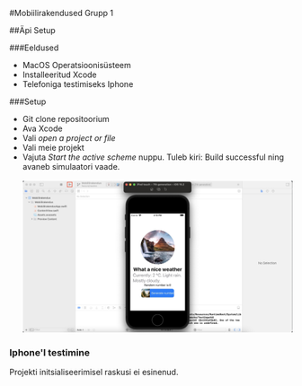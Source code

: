 #Mobiilirakendused Grupp 1

##Äpi Setup

###Eeldused
* MacOS Operatsioonisüsteem
* Installeeritud Xcode
* Telefoniga testimiseks Iphone

###Setup
* Git clone repositoorium
* Ava Xcode
* Vali _open a project or file_
* Vali meie projekt
* Vajuta _Start the active scheme_ nuppu. Tuleb kiri: Build successful ning avaneb simulaatori vaade.
  <br >
  <br />
  ![Alt text](./images/simulator.jpg)
  
### Iphone'l testimine



Projekti initsialiseerimisel raskusi ei esinenud. 